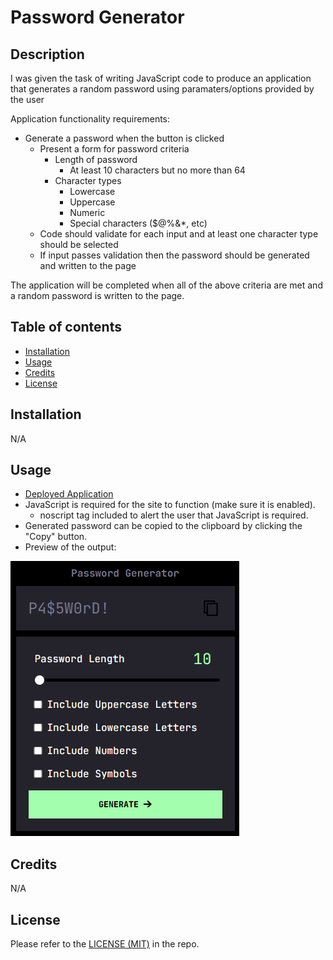 # Password Generator

## Description

I was given the task of writing JavaScript code to produce an application that generates a random password using paramaters/options provided by the user

Application functionality requirements:
- Generate a password when the button is clicked
  - Present a form for password criteria
    - Length of password
      - At least 10 characters but no more than 64
    - Character types
      - Lowercase
      - Uppercase
      - Numeric
      - Special characters ($@%&*, etc)
  - Code should validate for each input and at least one character type should be selected
  - If input passes validation then the password should be generated and written to the page

The application will be completed when all of the above criteria are met and a random password is written to the page.

## Table of contents
- [Installation](#installation)
- [Usage](#usage)
- [Credits](#credits)
- [License](#license)

## Installation
N/A

## Usage
- [Deployed Application](https://trunten.github.io/fm-password-generator/)
- JavaScript is required for the site to function (make sure it is enabled).
    - noscript tag included to alert the user that JavaScript is required.
- Generated password can be copied to the clipboard by clicking the "Copy" button.
- Preview of the output:

[![Application Screenshot](./assets/images/application-screenshot.png)](https://trunten.github.io/fm-password-generator/)

## Credits
N/A

## License
Please refer to the [LICENSE (MIT)](LICENSE) in the repo.
